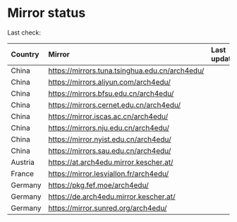 <script src="./time.js"></script>
# Mirror status
Last check: <script type="text/javascript">localize(1725441742.5737722);</script>

|Country|Mirror|Last update|
|:------|:-----|:----------|
|China|https://mirrors.tuna.tsinghua.edu.cn/arch4edu/|<script type="text/javascript">localize(1725389236);</script>|
|China|https://mirrors.aliyun.com/arch4edu/|<script type="text/javascript">localize(1725389236);</script>|
|China|https://mirrors.bfsu.edu.cn/arch4edu/|<script type="text/javascript">localize(1725389236);</script>|
|China|https://mirrors.cernet.edu.cn/arch4edu/|<script type="text/javascript">localize(1725389236);</script>|
|China|https://mirror.iscas.ac.cn/arch4edu/|<script type="text/javascript">localize(1725389236);</script>|
|China|https://mirrors.nju.edu.cn/arch4edu/|<script type="text/javascript">localize(1725345823);</script>|
|China|https://mirror.nyist.edu.cn/arch4edu/|<script type="text/javascript">localize(1725389236);</script>|
|China|https://mirrors.sau.edu.cn/arch4edu/|<script type="text/javascript">localize(1725389236);</script>|
|Austria|https://at.arch4edu.mirror.kescher.at/|<script type="text/javascript">localize(1725389236);</script>|
|France|https://mirror.lesviallon.fr/arch4edu/|<script type="text/javascript">localize(1725389236);</script>|
|Germany|https://pkg.fef.moe/arch4edu/|<script type="text/javascript">localize(1725389236);</script>|
|Germany|https://de.arch4edu.mirror.kescher.at/|<script type="text/javascript">localize(1725389236);</script>|
|Germany|https://mirror.sunred.org/arch4edu/|<script type="text/javascript">localize(1725389236);</script>|

<script src="./tablefilter/tablefilter.js"></script>
<script src="./table.js"></script>